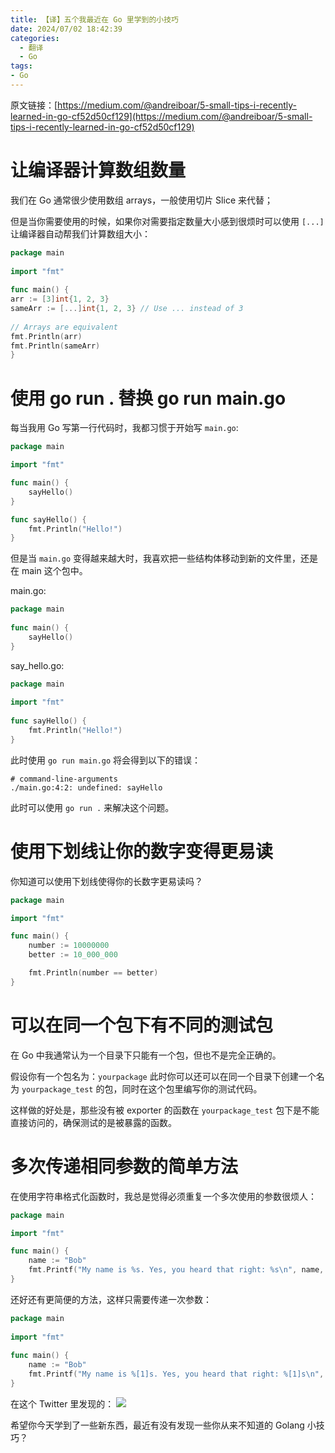 ```yaml
---
title: 【译】五个我最近在 Go 里学到的小技巧
date: 2024/07/02 18:42:39
categories:
  - 翻译
  - Go
tags:
- Go
---
```


原文链接：[https://medium.com/@andreiboar/5-small-tips-i-recently-learned-in-go-cf52d50cf129](https://medium.com/@andreiboar/5-small-tips-i-recently-learned-in-go-cf52d50cf129)

# 让编译器计算数组数量
我们在 Go 通常很少使用数组 arrays，一般使用切片 Slice 来代替；

但是当你需要使用的时候，如果你对需要指定数量大小感到很烦时可以使用 `[...]` 让编译器自动帮我们计算数组大小：

```go
package main  
  
import "fmt"  
  
func main() {  
arr := [3]int{1, 2, 3}  
sameArr := [...]int{1, 2, 3} // Use ... instead of 3  
  
// Arrays are equivalent  
fmt.Println(arr)  
fmt.Println(sameArr)  
}
```

<!--more-->

# 使用 go run . 替换 go run main.go

每当我用 Go 写第一行代码时，我都习惯于开始写 `main.go`:

```go
package main

import "fmt"

func main() {
    sayHello()
}

func sayHello() {
    fmt.Println("Hello!")
}  
```

但是当 `main.go` 变得越来越大时，我喜欢把一些结构体移动到新的文件里，还是在 main 这个包中。

main.go:

```go
package main  
  
func main() {  
	sayHello()  
}
```

say_hello.go:

```go
package main  
  
import "fmt"  
  
func sayHello() {  
	fmt.Println("Hello!")  
}
```

此时使用 `go run main.go` 将会得到以下的错误：

```shell
# command-line-arguments  
./main.go:4:2: undefined: sayHello
```

此时可以使用 `go run .` 来解决这个问题。

# 使用下划线让你的数字变得更易读
你知道可以使用下划线使得你的长数字更易读吗？

```go
package main

import "fmt"

func main() {
    number := 10000000
    better := 10_000_000

    fmt.Println(number == better)
} 
```

# 可以在同一个包下有不同的测试包

在 Go 中我通常认为一个目录下只能有一个包，但也不是完全正确的。

假设你有一个包名为：`yourpackage` 此时你可以还可以在同一个目录下创建一个名为 `yourpackage_test` 的包，同时在这个包里编写你的测试代码。

这样做的好处是，那些没有被 exporter 的函数在 `yourpackage_test` 包下是不能直接访问的，确保测试的是被暴露的函数。

# 多次传递相同参数的简单方法

在使用字符串格式化函数时，我总是觉得必须重复一个多次使用的参数很烦人：

```go
package main

import "fmt"

func main() {
    name := "Bob"
    fmt.Printf("My name is %s. Yes, you heard that right: %s\n", name, name)
} 
```
还好还有更简便的方法，这样只需要传递一次参数：

```go
package main  
  
import "fmt"  
  
func main() {  
	name := "Bob"  
	fmt.Printf("My name is %[1]s. Yes, you heard that right: %[1]s\n", name)  
}
```

在这个 Twitter 里发现的：
![](https://s2.loli.net/2024/07/02/vaMP9CXwTEFcGKI.png)

希望你今天学到了一些新东西，最近有没有发现一些你从来不知道的 Golang 小技巧？